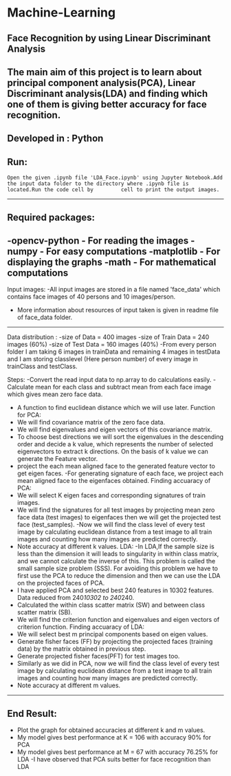 # Machine-Learning
Face Recognition by using Linear Discriminant Analysis
----------------------------------------------
The main aim of this project is to learn about principal component analysis(PCA), Linear Discriminant analysis(LDA) and finding which one of them is giving better accuracy for face recognition.
-----------------------------------------------
Developed in : Python
-----------------------------------------------
Run:
-----------------------------------------------
	Open the given .ipynb file 'LDA_Face.ipynb' using Jupyter Notebook.Add the input data folder to the directory where .ipynb file is located.Run the code cell by 		cell to print the output images.
---------------------------------------------
Required packages:
------------------------------------------------
-opencv-python  -  For reading the images 
-numpy 	       -  For easy computations
-matplotlib       -  For displaying the graphs
-math            -  For mathematical computations
-----------------------------------------------
Input images:
-All input images are stored in a file named 'face_data' which contains face images of 40 persons and 10 images/person.
- More information about resources of input taken is given in readme file of face_data folder.
---------------------------------------------------------------
Data distribution :
-size of Data =  400 images
-size of Train Data =  240 images (60%)
-size of Test Data =  160 images (40%)
-From every person folder I am taking 6 images in trainData and remaining 4 images in testData and I am storing classlevel (Here person number) of every image in trainClass and testClass.

Steps:
-Convert the read input data to np.array to do calculations easily.
-Calculate mean for each class and subtract mean from each face image which gives mean zero face data.
- A function to find euclidean distance which we will use later.
Function for PCA:
- We will find covariance matrix of the zero face data.
- We will find eigenvalues and eigen vectors of this covariance matrix.
- To choose best directions we will sort the eigenvalues in the descending order and decide a k value, which represents the number of selected eigenvectors to extract k directions. On the basis of k value we can generate the Feature vector.
- project the each mean aligned face to the generated feature vector to get eigen faces.
-For generating signature of each face, we project each mean aligned face to the eigenfaces obtained.
Finding accuaracy of PCA:
- We will select K eigen faces and corresponding signatures of train images.
- We will find the signatures for all test images by projecting mean zero face data (test images) to eigenfaces then we will get the projected test face (test_samples).
-Now we will find the class level of every test image by calculating euclidean distance  from a test image to all train images and counting how many images are predicted correctly.
- Note accuracy at different k values.
LDA:
-In LDA,If the sample size is less than the dimension it will leads to singularity in within class matrix, and we cannot calculate the inverse of this. This problem is called the small sample size problem (SSS). For avoiding this problem we have to first use the PCA  to reduce the dimension and then we can use the LDA on the projected faces of PCA.
- I have applied PCA and selected best 240 features in 10302 features. Data reduced from 240*10302 to 240*240.
- Calculated the within class scatter matrix (SW)  and between class scatter matrix (SB).
- We will find the criterion function and eigenvalues and eigen vectors of criterion function.
Finding accuaracy of LDA:
- We will select best m principal components based on eigen values.
- Generate fisher faces (FF) by projecting the projected faces (training data) by the matrix obtained in previous step.
- Generate projected fisher faces(PFT) for test images too.
- Similarly as we did in PCA, now we will find the class level of every test image by calculating euclidean distance  from a test image to all train images and counting how many images are predicted correctly.
- Note accuracy at different m values.
--------------------------------------
End Result:
--------------------------------------
- Plot the graph for obtained accuracies at different k and m values.
- My model gives best performance at K = 106 with accuracy 90% for PCA
- My model gives best performance at M =  67 with accuracy 76.25% for LDA
-I have observed that PCA suits better for face recognition than LDA
